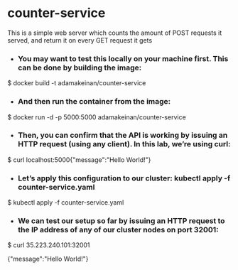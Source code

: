 # counter-service
This is a simple web server which counts the amount of POST requests it served, and return it on every GET request it gets
- ### You may want to test this locally on your machine first. This can be done by building the image:

$ docker build -t adamakeinan/counter-service

- ### And then run the container from the image:


$ docker run -d -p 5000:5000 adamakeinan/counter-service

- ### Then, you can confirm that the API is working by issuing an HTTP request (using any client). In this lab, we’re using curl:

$ curl localhost:5000{"message":"Hello World!"}

- ### Let’s apply this configuration to our cluster: kubectl apply -f counter-service.yaml

$ kubectl apply -f counter-service.yaml

- ### We can test our setup so far by issuing an HTTP request to the IP address of any of our cluster nodes on port 32001:

$ curl 35.223.240.101:32001

{"message":"Hello World!"}